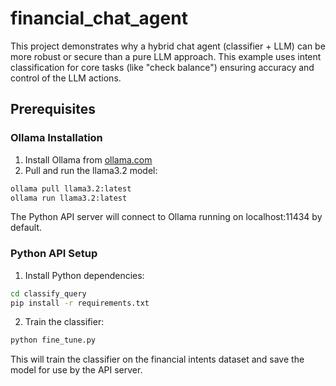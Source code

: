 # financial_chat_agent

This project demonstrates why a hybrid chat agent (classifier + LLM) can be more robust or secure than a pure LLM approach. This example uses intent classification for core tasks (like "check balance") ensuring accuracy and control of the LLM actions.

## Prerequisites

### Ollama Installation

1. Install Ollama from [ollama.com](https://ollama.com)
2. Pull and run the llama3.2 model:

```bash
ollama pull llama3.2:latest
ollama run llama3.2:latest
```

The Python API server will connect to Ollama running on localhost:11434 by default.

### Python API Setup

1. Install Python dependencies:

```bash
cd classify_query
pip install -r requirements.txt
```

2. Train the classifier:

```bash
python fine_tune.py
```

This will train the classifier on the financial intents dataset and save the model for use by the API server.
